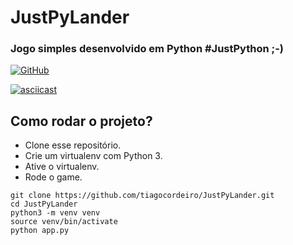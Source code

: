 # JustPyLander

### Jogo simples desenvolvido em Python #JustPython ;-)
[![GitHub](https://img.shields.io/github/license/mashape/apistatus.svg)](https://github.com/tiagocordeiro/pybling/blob/master/LICENSE)

[![asciicast](https://asciinema.org/a/QUU1nDHOYoEbs1cgtM0Qa5WE6.svg)](https://asciinema.org/a/QUU1nDHOYoEbs1cgtM0Qa5WE6)

## Como rodar o projeto?

* Clone esse repositório.
* Crie um virtualenv com Python 3.
* Ative o virtualenv.
* Rode o game.

```
git clone https://github.com/tiagocordeiro/JustPyLander.git
cd JustPyLander
python3 -m venv venv
source venv/bin/activate
python app.py
```
